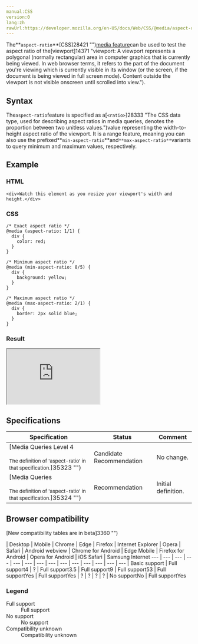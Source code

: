 ```yaml
---
manual:CSS
version:0
lang:zh
rawUrl:https://developer.mozilla.org/en-US/docs/Web/CSS/@media/aspect-ratio
---
```






The**`aspect-ratio`**[CSS]28421 "")[media feature](%30559#Media_features "")can be used to test the aspect ratio of the[viewport]14371 "viewport: A viewport represents a polygonal (normally rectangular) area in computer graphics that is currently being viewed. In web browser terms, it refers to the part of the document you're viewing which is currently visible in its window (or the screen, if the document is being viewed in full screen mode). Content outside the viewport is not visible onscreen until scrolled into view.").


## Syntax<a name="Syntax"></a>


The`aspect-ratio`feature is specified as a[`<ratio>`]28333 "The <ratio> CSS data type, used for describing aspect ratios in media queries, denotes the proportion between two unitless values.")value representing the width-to-height aspect ratio of the viewport. It is a range feature, meaning you can also use the prefixed**`min-aspect-ratio`**and`**max-aspect-ratio**`variants to query minimum and maximum values, respectively.


## Example<a name="Example"></a>

### HTML<a name="HTML"></a>

```
<div>Watch this element as you resize your viewport's width and height.</div>
```

### CSS<a name="CSS"></a>

```
/* Exact aspect ratio */
@media (aspect-ratio: 1/1) {
  div {
    color: red;
  }
}

/* Minimum aspect ratio */
@media (min-aspect-ratio: 8/5) {
  div {
    background: yellow;
  }
}

/* Maximum aspect ratio */
@media (max-aspect-ratio: 2/1) {
  div {
    border: 2px solid blue;
  }
}
```

### Result<a name="Result"></a>


<iframe src='https://mdn.mozillademos.org/en-US/docs/Web/CSS/@media/aspect-ratio$samples/Example?revision=1385138' width='50%' height='null'></iframe>



## Specifications<a name="Specifications"></a>

Specification | Status | Comment 
 ---  |  ---  |  ---  | 
[Media Queries Level 4<br></br><small>The definition of &#39;aspect-ratio&#39; in that specification.</small>]35323 "") | Candidate Recommendation | No change. 
[Media Queries<br></br><small>The definition of &#39;aspect-ratio&#39; in that specification.</small>]35324 "") | Recommendation | Initial definition. 


## Browser compatibility<a name="Browser_compatibility"></a>
[New compatibility tables are in beta<i></i>]3360 "")

 | <abbr>Desktop<i></i></abbr> | <abbr>Mobile<i></i></abbr> 
 | <abbr>Chrome<i></i></abbr> | <abbr>Edge<i></i></abbr> | <abbr>Firefox<i></i></abbr> | <abbr>Internet Explorer<i></i></abbr> | <abbr>Opera<i></i></abbr> | <abbr>Safari<i></i></abbr> | <abbr>Android webview<i></i></abbr> | <abbr>Chrome for Android<i></i></abbr> | <abbr>Edge Mobile<i></i></abbr> | <abbr>Firefox for Android<i></i></abbr> | <abbr>Opera for Android<i></i></abbr> | <abbr>iOS Safari<i></i></abbr> | <abbr>Samsung Internet<i></i></abbr> 
 ---  |  ---  |  ---  |  ---  |  ---  |  ---  |  ---  |  ---  |  ---  |  ---  |  ---  |  ---  |  ---  |  ---  | 
Basic support | <abbr>Full support</abbr>4 | <abbr>?</abbr> | <abbr>Full support</abbr>3.5 | <abbr>Full support</abbr>9 | <abbr>Full support</abbr>53 | <abbr>Full support</abbr>Yes | <abbr>Full support</abbr>Yes | <abbr>?</abbr> | <abbr>?</abbr> | <abbr>?</abbr> | <abbr>?</abbr> | <abbr>No support</abbr>No | <abbr>Full support</abbr>Yes 


### Legend<a name="Legend"></a>
<dl><dt id=''><abbr>Full support</abbr></dt><dd>Full support</dd><dt id=''><abbr>No support</abbr></dt><dd>No support</dd><dt id=''><abbr>Compatibility unknown</abbr></dt><dd>Compatibility unknown</dd></dl>




